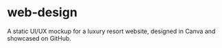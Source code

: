 # web-design
A static UI/UX mockup for a luxury resort website, designed in Canva and showcased on GitHub.
